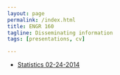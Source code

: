 ```yaml
---
layout: page
permalink: /index.html
title: ENGR 160
tagline: Disseminating information
tags: [presentations, cv]

---
```

* [Statistics 02-24-2014](/presentations/ENGR160/Statistics)
